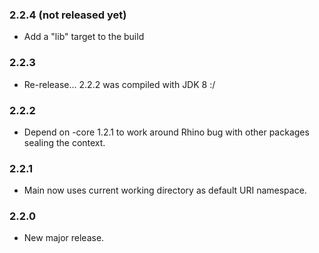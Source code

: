 ### 2.2.4 (not released yet)

* Add a "lib" target to the build

### 2.2.3

* Re-release... 2.2.2 was compiled with JDK 8 :/

### 2.2.2

* Depend on -core 1.2.1 to work around Rhino bug with other packages sealing the
  context.

### 2.2.1

* Main now uses current working directory as default URI namespace.

### 2.2.0

* New major release.

